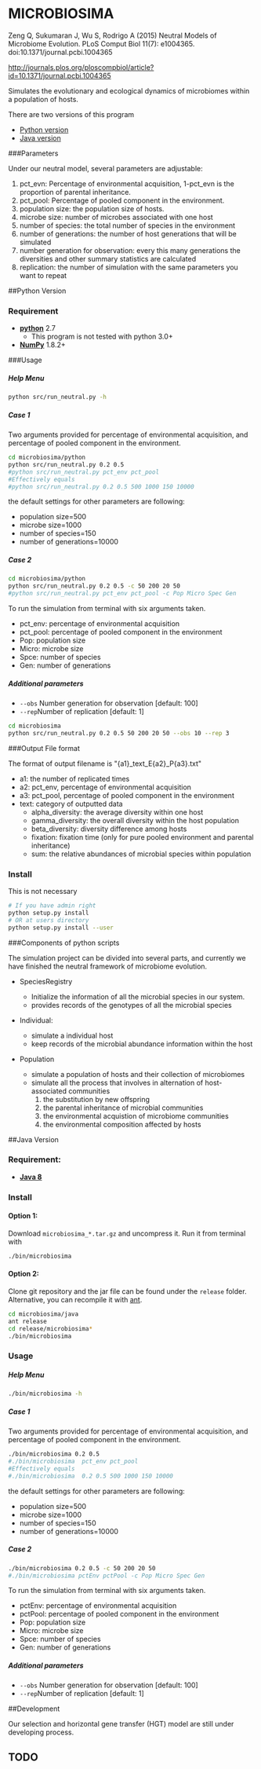 # MICROBIOSIMA

Zeng Q, Sukumaran J, Wu S, Rodrigo A (2015) Neutral Models of Microbiome Evolution. PLoS Comput Biol 11(7): e1004365. doi:10.1371/journal.pcbi.1004365

http://journals.plos.org/ploscompbiol/article?id=10.1371/journal.pcbi.1004365

Simulates the evolutionary and ecological dynamics of microbiomes within a population of hosts.

There are two versions of this program
* [Python version](#python-version)
* [Java version](#java-version)

###Parameters

Under our neutral model, several parameters are adjustable:
  1. pct_evn: Percentage of environmental acquisition, 1-pct_evn is the proportion of parental inheritance.
  2. pct_pool: Percentage of pooled component in the environment.
  3. population size: the population size of hosts.
  4. microbe size: number of microbes associated with one host
  5. number of species: the total number of species in the environment
  6. number of generations: the number of host generations that will be simulated
  7. number generation for observation: every this many generations the diversities and other summary statistics are calculated
  8. replication: the number of simulation with the same parameters you want to repeat  

##Python Version
### Requirement
* [**python**](https://www.python.org/) 2.7
  * This program is not tested with python 3.0+
* [**NumPy**](http://www.numpy.org/) 1.8.2+



###Usage

##### Help Menu
```bash
python src/run_neutral.py -h
```

##### Case 1

Two arguments provided for percentage of environmental acquisition, and percentage of pooled component in the environment.
```bash
cd microbiosima/python
python src/run_neutral.py 0.2 0.5
#python src/run_neutral.py pct_env pct_pool
#Effectively equals
#python src/run_neutral.py 0.2 0.5 500 1000 150 10000
```
the default settings for other parameters are following:
  - population size=500
  - microbe size=1000
  - number of species=150
  - number of generations=10000

##### Case 2

```bash
cd microbiosima/python
python src/run_neutral.py 0.2 0.5 -c 50 200 20 50
#python src/run_neutral.py pct_env pct_pool -c Pop Micro Spec Gen
```
To run the simulation from terminal with six arguments taken.
- pct_env: percentage of environmental acquisition
- pct_pool: percentage of pooled component in the environment
- Pop: population size
- Micro: microbe size
- Spce: number of species
- Gen: number of generations



##### Additional parameters
  - `--obs` Number generation for observation [default: 100]
  - `--rep`Number of replication [default: 1]

```bash
cd microbiosima
python src/run_neutral.py 0.2 0.5 50 200 20 50 --obs 10 --rep 3
```

###Output File format

The format of output filename is "{a1}_text_E{a2}_P{a3}.txt"
- a1: the number of replicated times
- a2: pct_env, percentage of environmental acquisition
- a3: pct_pool, percentage of pooled component in the environment
- text: category of outputted data
  - alpha_diversity: the average diversity within one host
  - gamma_diversity: the overall diversity within the host population
  - beta_diversity: diversity difference among hosts
  - fixation: fixation time (only for pure pooled environment and parental inheritance)
  - sum: the relative abundances of microbial species within population


### Install
This is not necessary
```bash
# If you have admin right
python setup.py install
# OR at users directory
python setup.py install --user
```


###Components of python scripts

The simulation project can be divided into several parts, and currently we have
finished the neutral framework of microbiome evolution.

- SpeciesRegistry
  - Initialize the information of all the microbial species in our system.
  - provides records of the genotypes of all the microbial species


- Individual:
  - simulate a individual host
  - keep records of the microbial abundance information within the host


- Population
  - simulate a population of hosts and their collection of microbiomes
  - simulate all the process that involves in alternation of host-associated communities
    1. the substitution by new offspring
    2. the parental inheritance of microbial communities
    3. the environmental acquistion of microbiome communities
    4. the environmental composition affected by hosts



##Java Version
### Requirement:
   * [**Java 8**](https://www.java.com/)

### Install
#### Option 1:
Download `microbiosima_*.tar.gz` and uncompress it. Run it from terminal with
```bash
./bin/microbiosima
```

#### Option 2:
Clone git repository and the jar file can be found under the `release` folder.
Alternative, you can recompile it with [ant](http://ant.apache.org/).
```bash
cd microbiosima/java
ant release
cd release/microbiosima*
./bin/microbiosima
```


### Usage
##### Help Menu
```bash
./bin/microbiosima -h
```

##### Case 1

Two arguments provided for percentage of environmental acquisition, and percentage of pooled component in the environment.
```bash
./bin/microbiosima 0.2 0.5
#./bin/microbiosima  pct_env pct_pool
#Effectively equals
#./bin/microbiosima  0.2 0.5 500 1000 150 10000
```
the default settings for other parameters are following:
  - population size=500
  - microbe size=1000
  - number of species=150
  - number of generations=10000

##### Case 2

```bash
./bin/microbiosima 0.2 0.5 -c 50 200 20 50
#./bin/microbiosima pctEnv pctPool -c Pop Micro Spec Gen
```
To run the simulation from terminal with six arguments taken.
- pctEnv: percentage of environmental acquisition
- pctPool: percentage of pooled component in the environment
- Pop: population size
- Micro: microbe size
- Spce: number of species
- Gen: number of generations



##### Additional parameters
  - `--obs` Number generation for observation [default: 100]
  - `--rep`Number of replication [default: 1]




##Development

Our selection and horizontal gene transfer (HGT) model are still under developing process.


## TODO
